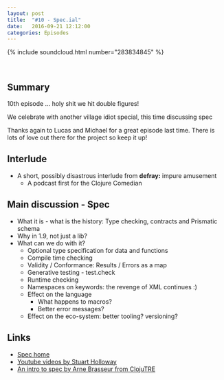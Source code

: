 ```yaml
---
layout: post
title:  "#10 - Spec.ial"
date:   2016-09-21 12:12:00
categories: Episodes
---
```


{% include soundcloud.html number="283834845" %}

<br>

## Summary

10th episode … holy shit we hit double figures!

We celebrate with another village idiot special, this time discussing spec

Thanks again to Lucas and Michael for a great episode last time. There is lots of love out there for the project so keep it up!

## Interlude
- A short, possibly disastrous interlude from **defray:** impure amusement
    - A podcast first for the Clojure Comedian

## Main discussion - Spec
- What it is - what is the history: Type checking, contracts and Prismatic schema
- Why in 1.9, not just a lib?
- What can we do with it?
    - Optional type specification for data and functions
    - Compile time checking
    - Validity / Conformance: Results / Errors as a map
    - Generative testing - test.check
    - Runtime checking
    - Namespaces on keywords: the revenge of XML continues :)
    - Effect on the language
        - What happens to macros?
        - Better error messages?
    - Effect on the eco-system: better tooling? versioning?

## Links

- <a href="https://clojure.org/guides/spec" target="_blank">Spec home</a>
- <a href="https://www.youtube.com/playlist?list=PLZdCLR02grLrju9ntDh3RGPpWSWBvjwXg"
     target="_blank">Youtube videos by Stuart Holloway</a>
- <a href="https://www.youtube.com/watch?v=-MeOPF94LhI"
     target="_blank">An intro to spec by Arne Brasseur from ClojuTRE</a>


